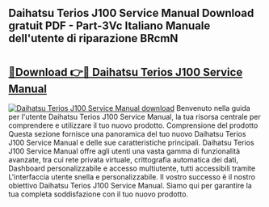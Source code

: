 ## Daihatsu Terios J100 Service Manual Download gratuit PDF - Part-3Vc Italiano Manuale dell'utente di riparazione BRcmN

# <h2><a href="http://dfgwqm7.blite.top/?on=Daihatsu+Terios+J100+Service+Manual">🔗Download 👉🔴 Daihatsu Terios J100 Service Manual</a></h2>

[![Daihatsu Terios J100 Service Manual download](https://i.imgur.com/lujVjoI.png)](http://dfgwqm7.blite.top/?on=Daihatsu+Terios+J100+Service+Manual)
Benvenuto nella guida per l'utente Daihatsu Terios J100 Service Manual, la tua risorsa centrale per comprendere e utilizzare il tuo nuovo prodotto. Comprensione del prodotto Questa sezione fornisce una panoramica del tuo nuovo Daihatsu Terios J100 Service Manual e delle sue caratteristiche principali. Daihatsu Terios J100 Service Manual offre agli utenti una vasta gamma di funzionalità avanzate, tra cui rete privata virtuale, crittografia automatica dei dati, Dashboard personalizzabile e accesso multiutente, tutti accessibili tramite L'interfaccia utente snella e personalizzabile. Il vostro successo è il nostro obiettivo Daihatsu Terios J100 Service Manual. Siamo qui per garantire la tua completa soddisfazione con il tuo nuovo prodotto.
